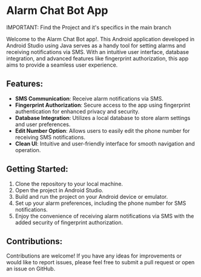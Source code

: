 # Alarm Chat Bot App

IMPORTANT: Find the Project and it's specifics in the main branch 

Welcome to the Alarm Chat Bot app!. This Android application developed in Android Studio using Java serves as a handy tool for setting alarms and receiving notifications via SMS. With an intuitive user interface, database integration, and advanced features like fingerprint authorization, this app aims to provide a seamless user experience.

## Features:
- **SMS Communication**: Receive alarm notifications via SMS.
- **Fingerprint Authorization**: Secure access to the app using fingerprint authentication for enhanced privacy and security.
- **Database Integration**: Utilizes a local database to store alarm settings and user preferences.
- **Edit Number Option**: Allows users to easily edit the phone number for receiving SMS notifications.
- **Clean UI**: Intuitive and user-friendly interface for smooth navigation and operation.

## Getting Started:
1. Clone the repository to your local machine.
2. Open the project in Android Studio.
3. Build and run the project on your Android device or emulator.
4. Set up your alarm preferences, including the phone number for SMS notifications.
5. Enjoy the convenience of receiving alarm notifications via SMS with the added security of fingerprint authorization.

## Contributions:
Contributions are welcome! If you have any ideas for improvements or would like to report issues, please feel free to submit a pull request or open an issue on GitHub.
